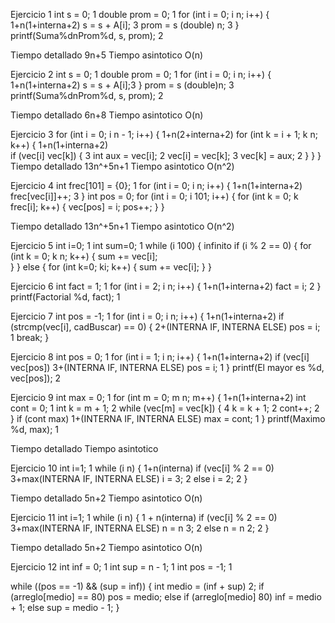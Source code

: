 Ejercicio 1
int s = 0;  1
double prom = 0;  1
for (int i = 0; i  n; i++) {  1+n(1+interna+2)
  s = s + A[i]; 3
  prom = s  (double) n; 3
}
printf(Suma%dnProm%d, s, prom);  2

 Tiempo detallado 9n+5
 Tiempo asintotico O(n)

Ejercicio 2
int s = 0;  1
double prom = 0;  1
for (int i = 0; i  n; i++) {  1+n(1+interna+2)
  s = s + A[i];3
}
prom = s  (double)n; 3
printf(Suma%dnProm%d, s, prom);  2

 Tiempo detallado 6n+8
 Tiempo asintotico O(n)

Ejercicio 3
for (int i = 0; i  n - 1; i++) {    1+n(2+interna+2)
  for (int k = i + 1; k  n; k++) {    1+n(1+interna+2)  
    if (vec[i]  vec[k]) {  3
      int aux = vec[i];  2
      vec[i] = vec[k];  3
      vec[k] = aux;  2
    }
  }
}
 Tiempo detallado 13n^+5n+1
 Tiempo asintotico O(n^2)

Ejercicio 4
int frec[101] = {0};  1
for (int i = 0; i  n; i++) {  1+n(1+interna+2)
  frec[vec[i]]++;  3
}
int pos = 0;
for (int i = 0; i  101; i++) {
  for (int k = 0; k  frec[i]; k++) {
    vec[pos] = i;
  pos++;
  }
}

 Tiempo detallado 13n^+5n+1
 Tiempo asintotico O(n^2)

Ejercicio 5
int i=0;  1
int sum=0;  1
while (i  100) {  infinito
  if (i % 2 == 0) {
    for (int k = 0; k  n; k++) {
      sum += vec[i];  
    }
  }
else {
  for (int k=0; ki; k++) {
    sum += vec[i];
  }
}

Ejercicio 6
int fact = 1;  1
for (int i = 2; i  n; i++) {  1+n(1+interna+2)
  fact = i;  2
}
printf(Factorial %d, fact);  1

Ejercicio 7
int pos = -1;  1
for (int i = 0; i  n; i++) {  1+n(1+interna+2)
  if (strcmp(vec[i], cadBuscar) == 0) {  2+(INTERNA IF, INTERNA ELSE)
    pos = i;  1
  break;
}

Ejercicio 8
int pos = 0;  1
for (int i = 1; i  n; i++) {  1+n(1+interna+2)
  if (vec[i]  vec[pos])  3+(INTERNA IF, INTERNA ELSE)
    pos = i;  1
}
printf(El mayor es %d, vec[pos]);  2

Ejercicio 9
int max = 0;  1
for (int m = 0; m  n; m++) {  1+n(1+interna+2)
  int cont = 0;  1
  int k = m + 1;  2
  while (vec[m] = vec[k]) {  4
    k = k + 1;  2
    cont++;  2
  }
  if (cont  max)  1+(INTERNA IF, INTERNA ELSE)
    max = cont;  1
}
printf(Maximo %d, max);  1

 Tiempo detallado 
 Tiempo asintotico 

Ejercicio 10
int i=1;  1
while (i  n) {  1+n(interna)
  if (vec[i] % 2 == 0)  3+max(INTERNA IF, INTERNA ELSE)
    i = 3;  2
  else
    i = 2;  2
}

 Tiempo detallado 5n+2
 Tiempo asintotico O(n)

Ejercicio 11
int i=1;  1
while (i  n) { 1 + n(interna)
  if (vec[i] % 2 == 0)  3+max(INTERNA IF, INTERNA ELSE)
    n = n  3;  2
  else
    n = n  2;  2
}

 Tiempo detallado 5n+2
 Tiempo asintotico O(n)

Ejercicio 12
int inf = 0;  1
int sup = n - 1;  1
int pos = -1;  1

while ((pos == -1) && (sup = inf)) {
  int medio = (inf + sup)  2;
  if (arreglo[medio] == 80)
    pos = medio;
  else if (arreglo[medio]  80)
    inf = medio + 1;
else
    sup = medio - 1;
}

